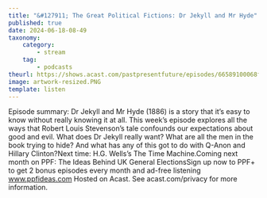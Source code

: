 ```yaml
---
title: "&#127911; The Great Political Fictions: Dr Jekyll and Mr Hyde"
published: true
date: 2024-06-18-08-49
taxonomy:
    category:
        - stream
    tag:
        - podcasts
theurl: https://shows.acast.com/pastpresentfuture/episodes/66589100068f690012a34b9c
image: artwork-resized.PNG
template: listen
---
```


Episode summary: Dr Jekyll and Mr Hyde (1886) is a story that it&rsquo;s easy to know without really knowing it at all. This week&rsquo;s episode explores all the ways that Robert Louis Stevenson&rsquo;s tale confounds our expectations about good and evil. What does Dr Jekyll really want? What are all the men in the book trying to hide? And what has any of this got to do with Q-Anon and Hillary Clinton?Next time: H.G. Wells&rsquo;s The Time Machine.Coming next month on PPF: The Ideas Behind UK General ElectionsSign up now to PPF+ to get 2 bonus episodes every month and ad-free listening www.ppfideas.com Hosted on Acast. See acast.com/privacy for more information.
